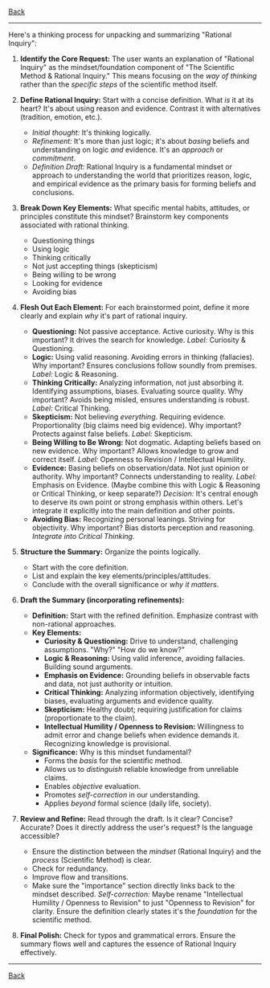 [Back](README.md)

---

Here's a thinking process for unpacking and summarizing "Rational Inquiry":

1.  **Identify the Core Request:** The user wants an explanation of "Rational Inquiry" as the mindset/foundation component of "The Scientific Method & Rational Inquiry." This means focusing on the *way of thinking* rather than the *specific steps* of the scientific method itself.

2.  **Define Rational Inquiry:** Start with a concise definition. What *is* it at its heart? It's about using reason and evidence. Contrast it with alternatives (tradition, emotion, etc.).
    *   *Initial thought:* It's thinking logically.
    *   *Refinement:* It's more than just logic; it's about *basing* beliefs and understanding on logic *and* evidence. It's an *approach* or *commitment*.
    *   *Definition Draft:* Rational Inquiry is a fundamental mindset or approach to understanding the world that prioritizes reason, logic, and empirical evidence as the primary basis for forming beliefs and conclusions.

3.  **Break Down Key Elements:** What specific mental habits, attitudes, or principles constitute this mindset? Brainstorm key components associated with rational thinking.
    *   Questioning things
    *   Using logic
    *   Thinking critically
    *   Not just accepting things (skepticism)
    *   Being willing to be wrong
    *   Looking for evidence
    *   Avoiding bias

4.  **Flesh Out Each Element:** For each brainstormed point, define it more clearly and explain *why* it's part of rational inquiry.
    *   **Questioning:** Not passive acceptance. Active curiosity. Why is this important? It drives the search for knowledge. *Label:* Curiosity & Questioning.
    *   **Logic:** Using valid reasoning. Avoiding errors in thinking (fallacies). Why important? Ensures conclusions follow soundly from premises. *Label:* Logic & Reasoning.
    *   **Thinking Critically:** Analyzing information, not just absorbing it. Identifying assumptions, biases. Evaluating source quality. Why important? Avoids being misled, ensures understanding is robust. *Label:* Critical Thinking.
    *   **Skepticism:** Not believing *everything*. Requiring evidence. Proportionality (big claims need big evidence). Why important? Protects against false beliefs. *Label:* Skepticism.
    *   **Being Willing to Be Wrong:** Not dogmatic. Adapting beliefs based on new evidence. Why important? Allows knowledge to grow and correct itself. *Label:* Openness to Revision / Intellectual Humility.
    *   **Evidence:** Basing beliefs on observation/data. Not just opinion or authority. Why important? Connects understanding to reality. *Label:* Emphasis on Evidence. (Maybe combine this with Logic & Reasoning or Critical Thinking, or keep separate?) *Decision:* It's central enough to deserve its own point or strong emphasis within others. Let's integrate it explicitly into the main definition and other points.
    *   **Avoiding Bias:** Recognizing personal leanings. Striving for objectivity. Why important? Bias distorts perception and reasoning. *Integrate into Critical Thinking.*

5.  **Structure the Summary:** Organize the points logically.
    *   Start with the core definition.
    *   List and explain the key elements/principles/attitudes.
    *   Conclude with the overall significance or *why it matters*.

6.  **Draft the Summary (incorporating refinements):**

    *   **Definition:** Start with the refined definition. Emphasize contrast with non-rational approaches.
    *   **Key Elements:**
        *   **Curiosity & Questioning:** Drive to understand, challenging assumptions. "Why?" "How do we know?"
        *   **Logic & Reasoning:** Using valid inference, avoiding fallacies. Building sound arguments.
        *   **Emphasis on Evidence:** Grounding beliefs in observable facts and data, not just authority or intuition.
        *   **Critical Thinking:** Analyzing information objectively, identifying biases, evaluating arguments and evidence quality.
        *   **Skepticism:** Healthy doubt; requiring justification for claims (proportionate to the claim).
        *   **Intellectual Humility / Openness to Revision:** Willingness to admit error and change beliefs when evidence demands it. Recognizing knowledge is provisional.
    *   **Significance:** Why is this mindset fundamental?
        *   Forms the *basis* for the scientific method.
        *   Allows us to *distinguish* reliable knowledge from unreliable claims.
        *   Enables *objective* evaluation.
        *   Promotes *self-correction* in our understanding.
        *   Applies *beyond* formal science (daily life, society).

7.  **Review and Refine:** Read through the draft. Is it clear? Concise? Accurate? Does it directly address the user's request? Is the language accessible?
    *   Ensure the distinction between the *mindset* (Rational Inquiry) and the *process* (Scientific Method) is clear.
    *   Check for redundancy.
    *   Improve flow and transitions.
    *   Make sure the "importance" section directly links back to the mindset described. *Self-correction:* Maybe rename "Intellectual Humility / Openness to Revision" to just "Openness to Revision" for clarity. Ensure the definition clearly states it's the *foundation* for the scientific method.

8.  **Final Polish:** Check for typos and grammatical errors. Ensure the summary flows well and captures the essence of Rational Inquiry effectively.

---

[Back](README.md)
